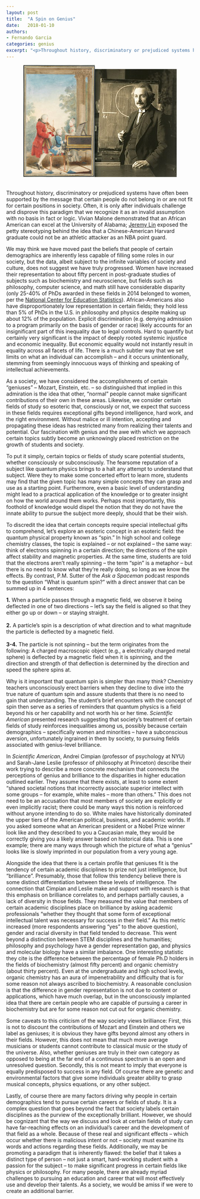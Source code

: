 ```yaml
---
layout: post
title:  "A Spin on Genius"
date:   2018-01-10
authors:
- Fernando Garcia
categories: genius
excerpt: "<p>Throughout history, discriminatory or prejudiced systems have often been supported by the message that certain people do not belong in or are not fit for certain positions in society. Often, it is only after individuals challenge and disprove this paradigm that we recognize it as an invalid assumption with no basis in fact or logic. Vivian Malone demonstrated that an African American can excel at the University of Alabama; Jeremy Lin exposed the petty stereotyping behind the idea that a Chinese-American Harvard graduate could not be an athletic attacker as an NBA point guard.</p>"
---
```


<!--Had to hack this bit together in HTML to center side-by-side images-->
<div>
<center>
<img src="/images/mozart.jpg"/><img src="/images/einstein.jpg"/>
</center>
<br>
</div>

Throughout history, discriminatory or prejudiced systems have often been supported by the message that certain people do not belong in or are not fit for certain positions in society. Often, it is only after individuals challenge and disprove this paradigm that we recognize it as an invalid assumption with no basis in fact or logic. Vivian Malone demonstrated that an African American can excel at the University of Alabama; [Jeremy Lin](https://www.youtube.com/watch?v=0K2Pw3WhEnY) exposed the petty stereotyping behind the idea that a Chinese-American Harvard graduate could not be an athletic attacker as an NBA point guard.
<!--more-->
We may think we have moved past the beliefs that people of certain demographics are inherently less capable of filling some roles in our society, but the data, albeit subject to the infinite variables of society and culture, does not suggest we have truly progressed. Women have increased their representation to about fifty percent in post-graduate studies of subjects such as biochemistry and neuroscience, but fields such as philosophy, computer science, and math still have considerable disparity (only 25-40% of PhDs awarded in these fields in 2014 belonged to women, per the [National Center for Education Statistics](https://nces.ed.gov/programs/digest/d16/tables/dt16_318.30.asp?current=yes)). African-Americans also have disproportionately low representation in certain fields; they hold less than 5% of PhDs in the U.S. in philosophy and physics despite making up about 12% of the population. Explicit discrimination (e.g. denying admission to a program primarily on the basis of gender or race) likely accounts for an insignificant part of this inequality due to legal controls. Hard to quantify but certainly very significant is the impact of deeply rooted systemic injustice and economic inequality. But economic equality would not instantly result in equality across all facets of life. There is a much subtler way that we set limits on what an individual can accomplish – and it occurs unintentionally, stemming from seemingly innocuous ways of thinking and speaking of intellectual achievements.

As a society, we have considered the accomplishments of certain “geniuses” – Mozart, Einstein, etc. – so distinguished that implied in this admiration is the idea that other, “normal” people cannot make significant contributions of their own in these areas. Likewise, we consider certain fields of study so esoteric that, consciously or not, we expect that success in these fields requires exceptional gifts beyond intelligence, hard work, and the right environment. Without malice or ill intention, accepting and propagating these ideas has restricted many from realizing their talents and potential. Our fascination with genius and the awe with which we approach certain topics subtly become an unknowingly placed restriction on the growth of students and society.

To put it simply, certain topics or fields of study scare potential students, whether consciously or subconsciously. The fearsome reputation of a subject like quantum physics brings to a halt any attempt to understand that subject. Were they to make some concerted effort to learn more, students may find that the given topic has many simple concepts they can grasp and use as a starting point. Furthermore, even a basic level of understanding might lead to a practical application of the knowledge or to greater insight on how the world around them works. Perhaps most importantly, this foothold of knowledge would dispel the notion that they do not have the innate ability to pursue the subject more deeply, should that be their wish.

To discredit the idea that certain concepts require special intellectual gifts to comprehend, let’s explore an esoteric concept in an esoteric field: the quantum physical property known as “spin.”  In high school and college chemistry classes, the topic is explained – or not explained – the same way: think of electrons spinning in a certain direction; the directions of the spin affect stability and magnetic properties. At the same time, students are told that the electrons aren’t really spinning – the term “spin” is a metaphor – but there is no need to know what they’re really doing, so long as we know the effects. By contrast, P.M. Sutter of the *Ask a Spaceman* podcast responds to the question “What is quantum spin?” with a direct answer that can be summed up in 4 sentences:

<!--More ugly custom formatting-->
<p>
<b>1.</b> When a particle passes through a magnetic field, we observe it being deflected in one of two directions – let’s say the field is aligned so that they either go up or down – or staying straight.
<br><br>
<b>2.</b> A particle’s spin is a description of what direction and to what magnitude the particle is deflected by a magnetic field.
<br><br>
<b>3-4.</b> The particle is not spinning – but the term originates from the following: A charged macroscopic object (e.g., a electrically charged metal sphere) is deflected by a magnetic field when it is spinning, and the direction and strength of that deflection is determined by the direction and speed the sphere spins at.
    </p>

Why is it important that quantum spin is simpler than many think? Chemistry teachers unconsciously erect barriers when they decline to dive into the true nature of quantum spin and assure students that there is no need to gain that understanding. The student’s brief encounters with the concept of spin then serve as a series of reminders that quantum physics is a field beyond his or her capability and not worth his or her time. *Scientific American* presented research suggesting that society’s treatment of certain fields of study reinforces inequalities among us, possibly because certain demographics – specifically women and minorities – have a subconscious aversion, unfortunately ingrained in them by society, to pursuing fields associated with genius-level brilliance.

In *Scientific American*, Andrei Cimpian (professor of psychology at NYU) and Sarah-Jane Leslie (professor of philosophy at Princeton) describe their work trying to describe a more concrete mechanism that connects the perceptions of genius and brilliance to the disparities in higher education outlined earlier. They assume that there exists, at least to some extent “shared societal notions that incorrectly associate superior intellect with some groups – for example, white males – more than others.” This does not need to be an accusation that most members of society are explicitly or even implicitly racist; there could be many ways this notion is reinforced without anyone intending to do so. White males have historically dominated the upper tiers of the American political, business, and academic worlds. If you asked someone what an American president or a Nobel Prize winner look like and they described to you a Caucasian male, they would be correctly giving you a likely answer based on historical data. This is one example; there are many ways through which the picture of what a “genius” looks like is slowly imprinted  in our population from a very young age.

Alongside the idea that there is a certain profile that geniuses fit is the tendency of certain academic disciplines to prize not just intelligence, but “brilliance”. Presumably, those that follow this tendency believe there is some distinct differentiation between these levels of intelligence. The connection that Cimpian and Leslie make and support with research is that this emphasis on brilliance correlates to, and perhaps partially causes, a lack of diversity in those fields. They measured the value that members of certain academic disciplines place on brilliance by asking academic professionals “whether they thought that some form of exceptional intellectual talent was necessary for success in their field.” As this metric increased (more respondents answering “yes” to the above question), gender and racial diversity in that field tended to decrease. This went beyond a distinction between STEM disciplines and the humanities; philosophy and psychology have a gender representation gap, and physics and molecular biology have a similar imbalance. One interesting statistic they cite is the difference between the percentage of female Ph.D holders in the fields of biochemistry (almost fifty percent) and organic chemistry (about thirty percent). Even at the undergraduate and high school levels, organic chemistry has an aura of impenetrability and difficulty that is for some reason not always ascribed to biochemistry. A reasonable conclusion is that the difference in gender representation is not due to content or applications, which have much overlap, but in the unconsciously implanted idea that there are certain people who are capable of pursuing a career in biochemistry but are for some reason not cut out for organic chemistry.

Some caveats to this criticism of the way society views brilliance: First, this is not to discount the contributions of Mozart and Einstein and others we label as geniuses; it is obvious they have gifts beyond almost any others in their fields. However, this does not mean that much more average musicians or students cannot contribute to classical music or the study of the universe. Also, whether geniuses are truly in their own category as opposed to being at the far end of a continuous spectrum is an open and unresolved question. Secondly, this is not meant to imply that everyone is equally predisposed to success in any field. Of course there are genetic and environmental factors that give some individuals greater ability to grasp musical concepts, physics equations, or any other subject.

Lastly, of course there are many factors driving why people in certain demographics tend to pursue certain careers or fields of study. It is a complex question that goes beyond the fact that society labels certain disciplines as the purview of the exceptionally brilliant. However, we should be cognizant that the way we discuss and look at certain fields of study can have far-reaching effects on an individual’s career and the development of that field as a whole. Because of these real and significant effects – which occur whether there is malicious intent or not – society must examine its words and actions regarding these fields. Additionally, we may be promoting a paradigm that is inherently flawed: the belief that it takes a distinct type of person – not just a smart, hard-working student with a passion for the subject – to make significant progress in certain fields like physics or philosophy. For many people, there are already myriad challenges to pursuing an education and career that will most effectively use and develop their talents. As a society, we would be amiss if we were to create an additional barrier.
